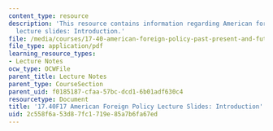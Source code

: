 ```yaml
---
content_type: resource
description: 'This resource contains information regarding American foreign policy
  lecture slides: Introduction.'
file: /media/courses/17-40-american-foreign-policy-past-present-and-future-fall-2017/2c558f6a53d87fc1719e85a7b6fa67ed_MIT17_40F17_Introduction.pdf
file_type: application/pdf
learning_resource_types:
- Lecture Notes
ocw_type: OCWFile
parent_title: Lecture Notes
parent_type: CourseSection
parent_uid: f0185187-cfaa-57bc-dcd1-6b01adf630c4
resourcetype: Document
title: '17.40F17 American Foreign Policy Lecture Slides: Introduction'
uid: 2c558f6a-53d8-7fc1-719e-85a7b6fa67ed
---
```

